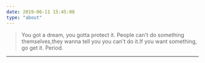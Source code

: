 ```yaml
---
date: 2019-06-11 15:45:08
type: "about"
---
```


<blockquote class="blockquote-center">

You got a dream, you gotta protect it. People can't do something themselves,they wanna tell you you can't do it.If you want something, go get it. Period.

</blockquote>

--------

<br>

<link rel="stylesheet" href="/dist/APlayer.min.css">
<script src="/dist/APlayer.min.js"></script>
<div class="aplayer"
    data-id="360062344"
    data-server="netease"
    data-type="playlist"
    data-mutex="true"
    data-autoplay="true"
    data-fixed="false"
    data-theme="#0073aa"
    data-volume="0.2">
</div>
<script src="/dist/Meting.min.js"></script>





